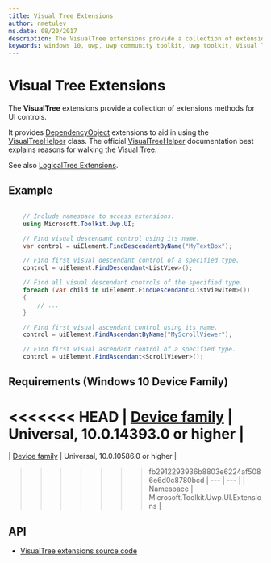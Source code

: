 ```yaml
---
title: Visual Tree Extensions
author: nmetulev
ms.date: 08/20/2017
description: The VisualTree extensions provide a collection of extensions methods for UI controls. It provides DependencyObject extensions to aid in using the VisualTreeHelper class.
keywords: windows 10, uwp, uwp community toolkit, uwp toolkit, Visual Tree, extentions
---
```


# Visual Tree Extensions

The **VisualTree** extensions provide a collection of extensions methods for UI controls.

It provides [DependencyObject][1] extensions to aid in using the [VisualTreeHelper][2] class.
The official [VisualTreeHelper][2] documentation best explains reasons for walking the Visual Tree.

See also [LogicalTree Extensions](LogicalTree.md).

## Example

```csharp

	// Include namespace to access extensions.
	using Microsoft.Toolkit.Uwp.UI;

	// Find visual descendant control using its name.
	var control = uiElement.FindDescendantByName("MyTextBox");

	// Find first visual descendant control of a specified type.
	control = uiElement.FindDescendant<ListView>();

	// Find all visual descendant controls of the specified type.
	foreach (var child in uiElement.FindDescendant<ListViewItem>())
	{
		// ...
	}

	// Find first visual ascendant control using its name.
	control = uiElement.FindAscendantByName("MyScrollViewer");

	// Find first visual ascendant control of a specified type.
	control = uiElement.FindAscendant<ScrollViewer>();
```

## Requirements (Windows 10 Device Family)

<<<<<<< HEAD
| [Device family](http://go.microsoft.com/fwlink/p/?LinkID=526370) | Universal, 10.0.14393.0 or higher |
=======
| [Device family](http://go.microsoft.com/fwlink/p/?LinkID=526370) | Universal, 10.0.10586.0 or higher |
>>>>>>> fb2912293936b8803e6224af5086e6d0c8780bcd
| --- | --- |
| Namespace | Microsoft.Toolkit.Uwp.UI.Extensions |

## API

* [VisualTree extensions source code](https://github.com/Microsoft/UWPCommunityToolkit/blob/master/Microsoft.Toolkit.Uwp.UI/Extensions/Tree/VisualTree.cs)

[1]:https://docs.microsoft.com/en-us/uwp/api/Windows.UI.Xaml.DependencyObject
[2]:https://docs.microsoft.com/en-us/uwp/api/Windows.UI.Xaml.Media.VisualTreeHelper

